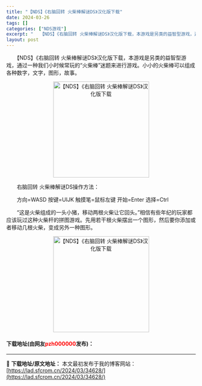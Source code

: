 ```yaml
---
title: "【NDS】《右脑回转 火柴棒解谜DS》汉化版下载"
date: 2024-03-26
tags: []
categories: ["NDS游戏"]
excerpt: "　　【NDS】《右脑回转 火柴棒解谜DS》汉化版下载，本游戏是另类的益智型游戏，通过一种我们小时候常玩的&ldquo;火柴棒&rdquo;迷题来进行游戏。小小的火柴棒可以组成各种数字，文字，图形，故事。 　　右脑回转 火柴棒解谜DS操作方法： 　　方向=WASD 按键=UIJK 触摸笔=鼠标左键 开&hellip;"
layout: post
---
```


 <p>　　【NDS】《右脑回转 火柴棒解谜DS》汉化版下载，本游戏是另类的益智型游戏，通过一种我们小时候常玩的&ldquo;火柴棒&rdquo;迷题来进行游戏。小小的火柴棒可以组成各种数字，文字，图形，故事。</p> <p align="center"><img align="" border="0" src="https://lad.sfcrom.cn/wp-content/uploads/2024/03/20240326_66022e84b748f.jpg" width="255" alt="【NDS】《右脑回转 火柴棒解谜DS》汉化版下载" /></p> <p>　　右脑回转 火柴棒解谜DS操作方法：</p> <p>　　方向=WASD 按键=UIJK 触摸笔=鼠标左键 开始=Enter 选择=Ctrl</p> <p>　　&ldquo;这是火柴组成的一头小猪，移动两根火柴让它回头。&rdquo;相信有些年纪的玩家都应该玩过这种火柴杆的拼图游戏。先用若干根火柴摆出一个图形，然后要你添加或者移动几根火柴，变成另外一种图形。</p> <p align="center"><img align="" border="0" src="https://lad.sfcrom.cn/wp-content/uploads/2024/03/20240326_66022e8518eb0.jpg" width="255" alt="【NDS】《右脑回转 火柴棒解谜DS》汉化版下载" /></p> <p><h4>下载地址(由网友<font color="red">pzh000000</font>发布)：</h4></p> 

---
📖 **下载地址/原文地址：** 本文最初发布于我的博客网站：[https://lad.sfcrom.cn/2024/03/34628/](https://lad.sfcrom.cn/2024/03/34628/)

